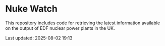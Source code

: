 # Nuke Watch

This repository includes code for retrieving the latest information available on the output of EDF nuclear power plants in the UK.

Last updated: 2025-08-02 19:13